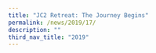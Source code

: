 ```yaml
---
title: "JC2 Retreat: The Journey Begins"
permalink: /news/2019/17/
description: ""
third_nav_title: "2019"
---
```

